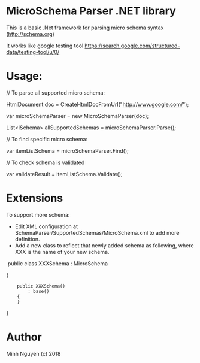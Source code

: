 # MicroSchema Parser .NET library

This is a basic .Net framework for parsing micro schema syntax (http://schema.org) 

It works like google testing tool https://search.google.com/structured-data/testing-tool/u/0/ 

# Usage:

// To parse all supported micro schema:

HtmlDocument doc = CreateHtmlDocFromUrl("http://www.google.com/");

var microSchemaParser = new MicroSchemaParser(doc);

List\<ISchema\> allSupportedSchemas = microSchemaParser.Parse();
  
  

// To find specific micro schema:

var itemListSchema = microSchemaParser.Find<ItemListSchema>();
  

// To check schema is validated

var validateResult = itemListSchema.Validate();

# Extensions

To support more schema:
* Edit XML configuration at SchemaParser/SupportedSchemas/MicroSchema.xml to add more definition.
* Add a new class to reflect that newly added schema as following, where XXX is the name of your new schema.
  
  public class XXXSchema : MicroSchema
  
  {  
  
        public XXXSchema()        
            : base()
        {
        }
  }

# Author
 Minh Nguyen (c) 2018
 
